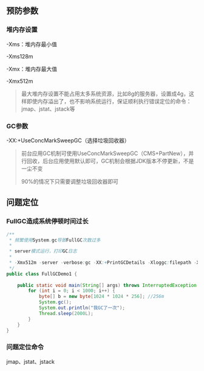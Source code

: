 ## 预防参数
### 堆内存设置
-Xms：堆内存最小值

-Xms128m

-Xmx：堆内存最大值

-Xmx512m

> 最大堆内存设置不能占用太多系统资源，比如8g的服务器，设置成4g，这样即使内存溢出了，也不影响系统运行，保证顺利执行错误定位的命令：jmap、jstat、jstack等

### GC参数
-XX:+UseConcMarkSweepGC（选择垃圾回收器）

> 前台应用GC机制可使用UseConcMarkSweepGC（CMS+PartNew），并行回收，后台应用使用默认即可，GC机制会根据JDK版本不停更新，不是一尘不变
>
> 90%的情况下只需要调整垃圾回收器即可

## 问题定位
### FullGC造成系统停顿时间过长
```java
/**
 * 频繁使用System.gc导致FullGC次数过多
 * 
 * server模式运行，打印GC日志
 * 
 * -Xmx512m -server -verbose:gc -XX:+PrintGCDetails -Xloggc:filepath -XX:+HeapDumpOnOutOfMemoryError
 */
public class FullGCDemo1 {
    
    public static void main(String[] args) throws InterruptedException {
        for (int i = 0; i < 1000; i++) {
            byte[] b = new byte[1024 * 1024 * 256]; //256m
            System.gc();
            System.out.println("我GC了一次");
            Thread.sleep(2000L);
        }
    }
}
```

### 问题定位命令
jmap、jstat、jstack

